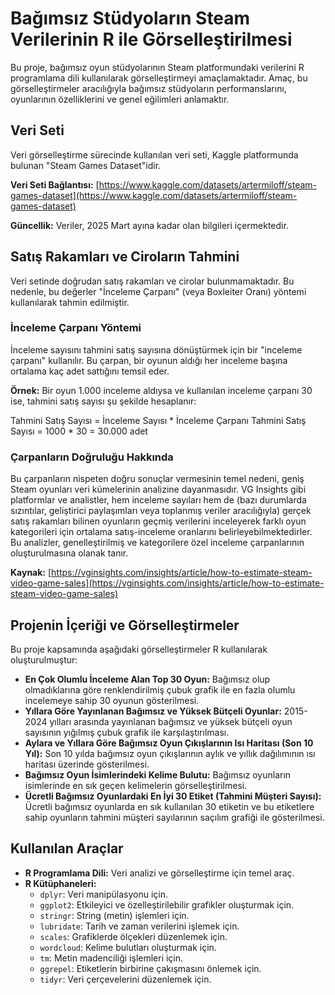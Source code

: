 # Bağımsız Stüdyoların Steam Verilerinin R ile Görselleştirilmesi

Bu proje, bağımsız oyun stüdyolarının Steam platformundaki verilerini R programlama dili kullanılarak görselleştirmeyi amaçlamaktadır. Amaç, bu görselleştirmeler aracılığıyla bağımsız stüdyoların performanslarını, oyunlarının özelliklerini ve genel eğilimleri anlamaktır.

## Veri Seti

Veri görselleştirme sürecinde kullanılan veri seti, Kaggle platformunda bulunan "Steam Games Dataset"idir.

**Veri Seti Bağlantısı:** [https://www.kaggle.com/datasets/artermiloff/steam-games-dataset](https://www.kaggle.com/datasets/artermiloff/steam-games-dataset)

**Güncellik:** Veriler, 2025 Mart ayına kadar olan bilgileri içermektedir.

## Satış Rakamları ve Ciroların Tahmini

Veri setinde doğrudan satış rakamları ve cirolar bulunmamaktadır. Bu nedenle, bu değerler "İnceleme Çarpanı" (veya Boxleiter Oranı) yöntemi kullanılarak tahmin edilmiştir.

### İnceleme Çarpanı Yöntemi

İnceleme sayısını tahmini satış sayısına dönüştürmek için bir "inceleme çarpanı" kullanılır. Bu çarpan, bir oyunun aldığı her inceleme başına ortalama kaç adet sattığını temsil eder.

**Örnek:** Bir oyun 1.000 inceleme aldıysa ve kullanılan inceleme çarpanı 30 ise, tahmini satış sayısı şu şekilde hesaplanır:

Tahmini Satış Sayısı = İnceleme Sayısı * İnceleme Çarpanı
Tahmini Satış Sayısı = 1000 * 30 = 30.000 adet

### Çarpanların Doğruluğu Hakkında

Bu çarpanların nispeten doğru sonuçlar vermesinin temel nedeni, geniş Steam oyunları veri kümelerinin analizine dayanmasıdır. VG Insights gibi platformlar ve analistler, hem inceleme sayıları hem de (bazı durumlarda sızıntılar, geliştirici paylaşımları veya toplanmış veriler aracılığıyla) gerçek satış rakamları bilinen oyunların geçmiş verilerini inceleyerek farklı oyun kategorileri için ortalama satış-inceleme oranlarını belirleyebilmektedirler. Bu analizler, genelleştirilmiş ve kategorilere özel inceleme çarpanlarının oluşturulmasına olanak tanır.

**Kaynak:** [https://vginsights.com/insights/article/how-to-estimate-steam-video-game-sales](https://vginsights.com/insights/article/how-to-estimate-steam-video-game-sales)
## Projenin İçeriği ve Görselleştirmeler

Bu proje kapsamında aşağıdaki görselleştirmeler R kullanılarak oluşturulmuştur:

* **En Çok Olumlu İnceleme Alan Top 30 Oyun:** Bağımsız olup olmadıklarına göre renklendirilmiş çubuk grafik ile en fazla olumlu incelemeye sahip 30 oyunun gösterilmesi.
* **Yıllara Göre Yayınlanan Bağımsız ve Yüksek Bütçeli Oyunlar:** 2015-2024 yılları arasında yayınlanan bağımsız ve yüksek bütçeli oyun sayısının yığılmış çubuk grafik ile karşılaştırılması.
* **Aylara ve Yıllara Göre Bağımsız Oyun Çıkışlarının Isı Haritası (Son 10 Yıl):** Son 10 yılda bağımsız oyun çıkışlarının aylık ve yıllık dağılımının ısı haritası üzerinde gösterilmesi.
* **Bağımsız Oyun İsimlerindeki Kelime Bulutu:** Bağımsız oyunların isimlerinde en sık geçen kelimelerin görselleştirilmesi.
* **Ücretli Bağımsız Oyunlardaki En İyi 30 Etiket (Tahmini Müşteri Sayısı):** Ücretli bağımsız oyunlarda en sık kullanılan 30 etiketin ve bu etiketlere sahip oyunların tahmini müşteri sayılarının saçılım grafiği ile gösterilmesi.

## Kullanılan Araçlar

* **R Programlama Dili:** Veri analizi ve görselleştirme için temel araç.
* **R Kütüphaneleri:**
    * `dplyr`: Veri manipülasyonu için.
    * `ggplot2`: Etkileyici ve özelleştirilebilir grafikler oluşturmak için.
    * `stringr`: String (metin) işlemleri için.
    * `lubridate`: Tarih ve zaman verilerini işlemek için.
    * `scales`: Grafiklerde ölçekleri düzenlemek için.
    * `wordcloud`: Kelime bulutları oluşturmak için.
    * `tm`: Metin madenciliği işlemleri için.
    * `ggrepel`: Etiketlerin birbirine çakışmasını önlemek için.
    * `tidyr`: Veri çerçevelerini düzenlemek için.

